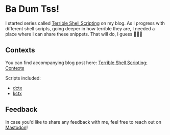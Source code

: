 # Ba Dum Tss!

I started series called
[Terrible Shell Scripting](https://chabik.com/terrible-shell-scripting-interactive-shell/)
on my blog. As I progress with different shell scripts, going deeper in how
terrible they are, I needed a place where I can share these snippets. That will
do, I guess 🤷🏻‍♂️

## Contexts

You can find accompanying blog post here:
[Terrible Shell Scripting: Contexts](https://chabik.com/terrible-shell-scripting-contexts/)

Scripts included:

- [dctx](contexts/dctx)
- [kctx](contexts/kctx)

## Feedback

In case you'd like to share any feedback with me, feel free to reach out on
[Mastodon](https://fosstodon.org/@hadret)!
